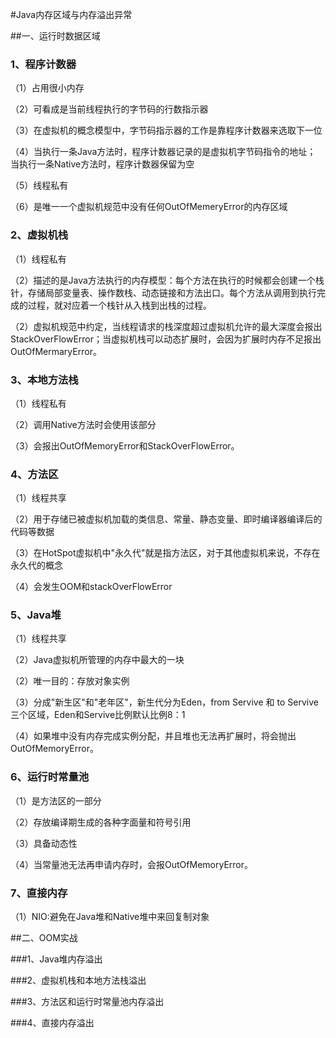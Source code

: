#Java内存区域与内存溢出异常

##一、运行时数据区域

### 1、程序计数器

（1）占用很小内存

（2）可看成是当前线程执行的字节码的行数指示器

（3）在虚拟机的概念模型中，字节码指示器的工作是靠程序计数器来选取下一位

（4）当执行一条Java方法时，程序计数器记录的是虚拟机字节码指令的地址；
当执行一条Native方法时，程序计数器保留为空

（5）线程私有

（6）是唯一一个虚拟机规范中没有任何OutOfMemeryError的内存区域

### 2、虚拟机栈

（1）线程私有

（2）描述的是Java方法执行的内存模型：每个方法在执行的时候都会创建一个栈针，存储局部变量表、操作数栈、动态链接和方法出口。每个方法从调用到执行完成的过程，就对应着一个栈针从入栈到出栈的过程。

（2）虚拟机规范中约定，当线程请求的栈深度超过虚拟机允许的最大深度会报出StackOverFlowError；当虚拟机栈可以动态扩展时，会因为扩展时内存不足报出OutOfMermaryError。

### 3、本地方法栈

（1）线程私有

（2）调用Native方法时会使用该部分

（3）会报出OutOfMemoryError和StackOverFlowError。

### 4、方法区

（1）线程共享

（2）用于存储已被虚拟机加载的类信息、常量、静态变量、即时编译器编译后的代码等数据

（3）在HotSpot虚拟机中"永久代"就是指方法区，对于其他虚拟机来说，不存在永久代的概念

（4）会发生OOM和stackOverFlowError

### 5、Java堆

（1）线程共享

（2）Java虚拟机所管理的内存中最大的一块

（2）唯一目的：存放对象实例

（3）分成"新生区"和"老年区"，新生代分为Eden，from Servive 和 to Servive三个区域，Eden和Servive比例默认比例8：1

（4）如果堆中没有内存完成实例分配，并且堆也无法再扩展时，将会抛出OutOfMemoryError。

### 6、运行时常量池

（1）是方法区的一部分

（2）存放编译期生成的各种字面量和符号引用

（3）具备动态性

（4）当常量池无法再申请内存时，会报OutOfMemoryError。

### 7、直接内存

（1）NIO:避免在Java堆和Native堆中来回复制对象


##二、OOM实战

###1、Java堆内存溢出

###2、虚拟机栈和本地方法栈溢出

###3、方法区和运行时常量池内存溢出

###4、直接内存溢出